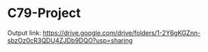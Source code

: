 # C79-Project

Output link: https://drive.google.com/drive/folders/1-2Y6gKGZnn-sbzOz0cR3QDU4ZJDb9DQO?usp=sharing

